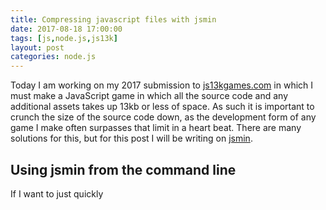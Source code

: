 ```yaml
---
title: Compressing javascript files with jsmin
date: 2017-08-18 17:00:00
tags: [js,node.js,js13k]
layout: post
categories: node.js
---
```


Today I am working on my 2017 submission to [js13kgames.com](http://js13kgames.com/) in which I must make a JavaScript game in which all the source code and any additional assets takes up 13kb or less of space. As such it is important to crunch the size of the source code down, as the development form of any game I make often surpasses that limit in a heart beat. There are many solutions for this, but for this post I will be writing on [jsmin](https://www.npmjs.com/package/jsmin).


<!-- more -->

## Using jsmin from the command line

If I want to just quickly 
